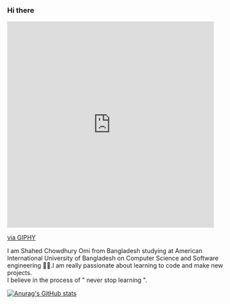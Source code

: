 ### Hi there

<iframe src="https://giphy.com/embed/VdoNp9BUcnXRowPaeW" width="480" height="480" frameBorder="0" class="giphy-embed" allowFullScreen></iframe><p><a href="https://giphy.com/gifs/studiosoriginals-VdoNp9BUcnXRowPaeW">via GIPHY</a></p>

I am Shahed Chowdhury Omi from Bangladesh studying at American International University of Bangladesh on Computer Science and Software engineering 👨‍💻.I am really passionate about learning to code and make new projects. <br/>
I believe in the process of " never stop learning ".<br/>


[![Anurag's GitHub stats](https://github-readme-stats.vercel.app/api?username=Shahed1998)](https://github.com/anuraghazra/github-readme-stats)
 


